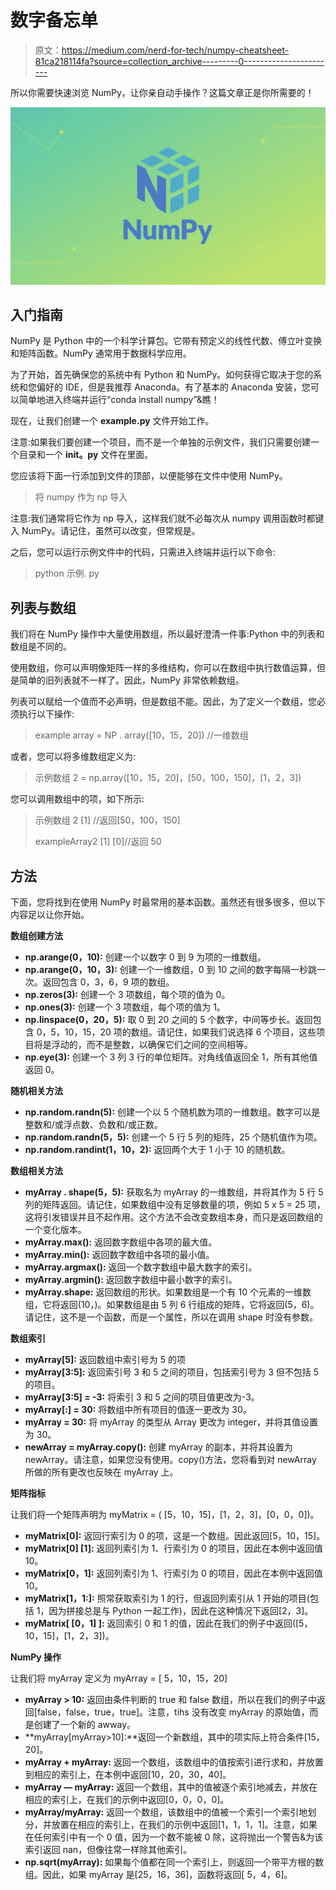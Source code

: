 # 数字备忘单

> 原文：<https://medium.com/nerd-for-tech/numpy-cheatsheet-81ca218114fa?source=collection_archive---------0----------------------->

所以你需要快速浏览 NumPy，让你亲自动手操作？这篇文章正是你所需要的！

![](img/0231925e8ba8edda52ada23791f945ae.png)

## 入门指南

NumPy 是 Python 中的一个科学计算包。它带有预定义的线性代数、傅立叶变换和矩阵函数。NumPy 通常用于数据科学应用。

为了开始，首先确保您的系统中有 Python 和 NumPy。如何获得它取决于您的系统和您偏好的 IDE，但是我推荐 Anaconda。有了基本的 Anaconda 安装，您可以简单地进入终端并运行“conda install numpy”&瞧！

现在，让我们创建一个 **example.py** 文件开始工作。

注意:如果我们要创建一个项目，而不是一个单独的示例文件，我们只需要创建一个目录和一个 **__init__。py** 文件在里面。

您应该将下面一行添加到文件的顶部，以便能够在文件中使用 NumPy。

> 将 numpy 作为 np 导入

注意:我们通常将它作为 np 导入，这样我们就不必每次从 numpy 调用函数时都键入 NumPy。请记住，虽然可以改变，但常规是。

之后，您可以运行示例文件中的代码，只需进入终端并运行以下命令:

> python 示例. py

## 列表与数组

我们将在 NumPy 操作中大量使用数组，所以最好澄清一件事:Python 中的列表和数组是不同的。

使用数组，你可以声明像矩阵一样的多维结构，你可以在数组中执行数值运算，但是简单的旧列表就不一样了。因此，NumPy 非常依赖数组。

列表可以赋给一个值而不必声明，但是数组不能。因此，为了定义一个数组，您必须执行以下操作:

> example array = NP . array([10，15，20]) //一维数组

或者，您可以将多维数组定义为:

> 示例数组 2 = np.array([10，15，20]，[50，100，150]，[1，2，3])

您可以调用数组中的项，如下所示:

> 示例数组 2 [1] //返回[50，100，150]
> 
> exampleArray2 [1] [0]//返回 50

## 方法

下面，您将找到在使用 NumPy 时最常用的基本函数。虽然还有很多很多，但以下内容足以让你开始。

**数组创建方法**

*   **np.arange(0，10):** 创建一个以数字 0 到 9 为项的一维数组。
*   **np.arange(0，10，3):** 创建一个一维数组，0 到 10 之间的数字每隔一秒跳一次。返回包含 0，3，6，9 项的数组。
*   **np.zeros(3):** 创建一个 3 项数组，每个项的值为 0。
*   **np.ones(3):** 创建一个 3 项数组，每个项的值为 1。
*   **np.linspace(0，20，5):** 取 0 到 20 之间的 5 个数字，中间等步长。返回包含 0，5，10，15，20 项的数组。请记住，如果我们说选择 6 个项目，这些项目将是浮动的，而不是整数，以确保它们之间的空间相等。
*   **np.eye(3):** 创建一个 3 列 3 行的单位矩阵。对角线值返回全 1，所有其他值返回 0。

**随机相关方法**

*   **np.random.randn(5):** 创建一个以 5 个随机数为项的一维数组。数字可以是整数和/或浮点数、负数和/或正数。
*   **np.random.randn(5，5):** 创建一个 5 行 5 列的矩阵，25 个随机值作为项。
*   **np.random.randint(1，10，2):** 返回两个大于 1 小于 10 的随机数。

**数组相关方法**

*   **myArray . shape(5，5):** 获取名为 myArray 的一维数组，并将其作为 5 行 5 列的矩阵返回。请记住，如果数组中没有足够数量的项，例如 5 x 5 = 25 项，这将引发错误并且不起作用。这个方法不会改变数组本身，而只是返回数组的一个变化版本。
*   **myArray.max():** 返回数字数组中各项的最大值。
*   **myArray.min():** 返回数字数组中各项的最小值。
*   **myArray.argmax():** 返回一个数字数组中最大数字的索引。
*   **myArray.argmin():** 返回数字数组中最小数字的索引。
*   **myArray.shape:** 返回数组的形状。如果数组是一个有 10 个元素的一维数组，它将返回(10，)。如果数组是由 5 列 6 行组成的矩阵，它将返回(5，6)。请记住，这不是一个函数，而是一个属性，所以在调用 shape 时没有参数。

**数组索引**

*   **myArray[5]:** 返回数组中索引号为 5 的项
*   **myArray[3:5]:** 返回索引号 3 和 5 之间的项目，包括索引号为 3 但不包括 5 的项目。
*   **myArray[3:5] = -3:** 将索引 3 和 5 之间的项目值更改为-3。
*   **myArray[:] = 30:** 将数组中所有项目的值逐一更改为 30。
*   **myArray = 30:** 将 myArray 的类型从 Array 更改为 integer，并将其值设置为 30。
*   **newArray = myArray.copy():** 创建 myArray 的副本，并将其设置为 newArray。请注意，如果您没有使用。copy()方法，您将看到对 newArray 所做的所有更改也反映在 myArray 上。

**矩阵指标**

让我们将一个矩阵声明为 myMatrix = ( [5，10，15]，[1，2，3]，[0，0，0])。

*   **myMatrix[0]:** 返回行索引为 0 的项，这是一个数组。因此返回[5，10，15]。
*   **myMatrix[0] [1]:** 返回列索引为 1、行索引为 0 的项目，因此在本例中返回值 10。
*   **myMatrix[0，1]:** 返回列索引为 1、行索引为 0 的项目，因此在本例中返回值 10。
*   **myMatrix[1，1:]:** 照常获取索引为 1 的行，但返回列索引从 1 开始的项目(包括 1，因为拼接总是与 Python 一起工作)，因此在这种情况下返回[2，3]。
*   **myMatrix[ [0，1] ]:** 返回索引 0 和 1 的值，因此在我们的例子中返回([5，10，15]，[1，2，3])。

**NumPy 操作**

让我们将 myArray 定义为 myArray = [ 5，10，15，20]

*   **myArray > 10:** 返回由条件判断的 true 和 false 数组，所以在我们的例子中返回[false，false，true，true]。注意，tihs 没有改变 myArray 的原始值，而是创建了一个新的 awway。
*   **myArray[myArray>10]:**返回一个新数组，其中的项实际上符合条件[15，20]。
*   **myArray + myArray:** 返回一个数组，该数组中的值按索引进行求和，并放置到相应的索引上，在本例中返回[10，20，30，40]。
*   **myArray — myArray:** 返回一个数组，其中的值被逐个索引地减去，并放在相应的索引上，在我们的示例中返回[0，0，0，0]。
*   **myArray/myArray:** 返回一个数组，该数组中的值被一个索引一个索引地划分，并放置在相应的索引上，在我们的示例中返回[1，1，1，1]。注意，如果在任何索引中有一个 0 值，因为一个数不能被 0 除，这将抛出一个警告&为该索引返回 nan，但像往常一样除其他索引。
*   **np.sqrt(myArray):** 如果每个值都在同一个索引上，则返回一个带平方根的数组。因此，如果 myArray 是[25，16，36]，函数将返回[ 5，4，6]。